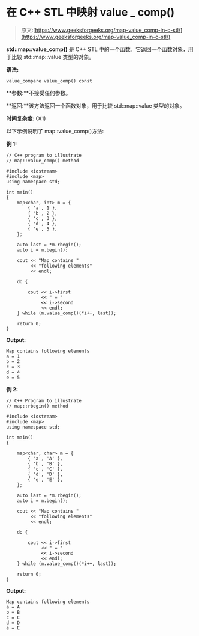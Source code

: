 # 在 C++ STL 中映射 value _ comp()

> 原文:[https://www.geeksforgeeks.org/map-value_comp-in-c-stl/](https://www.geeksforgeeks.org/map-value_comp-in-c-stl/)

**std::map::value_comp()** 是 C++ STL 中的一个函数。它返回一个函数对象，用于比较 std::map::value 类型的对象。

**语法:**

```
value_compare value_comp() const
```

**参数:**不接受任何参数。

**返回:**该方法返回一个函数对象，用于比较 std::map::value 类型的对象。

**时间复杂度:** O(1)

以下示例说明了 map::value_comp()方法:

**例 1:**

```
// C++ program to illustrate
// map::value_comp() method

#include <iostream>
#include <map>
using namespace std;

int main()
{
    map<char, int> m = {
        { 'a', 1 },
        { 'b', 2 },
        { 'c', 3 },
        { 'd', 4 },
        { 'e', 5 },
    };

    auto last = *m.rbegin();
    auto i = m.begin();

    cout << "Map contains "
         << "following elements"
         << endl;

    do {

        cout << i->first
             << " = "
             << i->second
             << endl;
    } while (m.value_comp()(*i++, last));

    return 0;
}
```

**Output:**

```
Map contains following elements
a = 1
b = 2
c = 3
d = 4
e = 5

```

**例 2:**

```
// C++ Program to illustrate
// map::rbegin() method

#include <iostream>
#include <map>
using namespace std;

int main()
{

    map<char, char> m = {
        { 'a', 'A' },
        { 'b', 'B' },
        { 'c', 'C' },
        { 'd', 'D' },
        { 'e', 'E' },
    };

    auto last = *m.rbegin();
    auto i = m.begin();

    cout << "Map contains "
         << "following elements"
         << endl;

    do {

        cout << i->first
             << " = "
             << i->second
             << endl;
    } while (m.value_comp()(*i++, last));

    return 0;
}
```

**Output:**

```
Map contains following elements
a = A
b = B
c = C
d = D
e = E

```